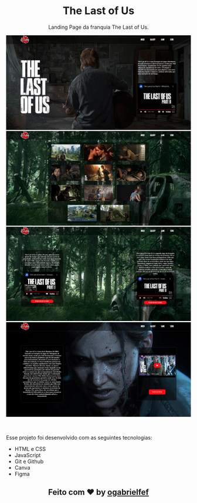 <h1 align="center"> The Last of Us </h1>

<p align="center">
Landing Page da franquia The Last of Us.<br/>
</p>

<p align="center">
  <img alt="" src="./assets/readme/home.png">
  <img alt="" src="./assets/readme/gallery.png">
  <img alt="" src="./assets/readme/game.png">
  <img alt="" src="./assets/readme/serie.png">
</p>

<br>


Esse projeto foi desenvolvido com as seguintes tecnologias:

- HTML e CSS
- JavaScript
- Git e Github
- Canva
- Figma

<h2 align="center">Feito com ♥ by <a href="https://www.linkedin.com/in/gabrielferreiraf/">ogabrielfef</a></h2>